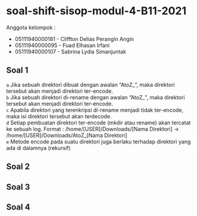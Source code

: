 # soal-shift-sisop-modul-4-B11-2021

Anggota kelompok :
* 05111940000181 - Cliffton Delias Perangin Angin
* 05111940000095 - Fuad Elhasan Irfani
* 05111940000107 - Sabrina Lydia Simanjuntak

## Soal 1
```a``` Jika sebuah direktori dibuat dengan awalan “AtoZ_”, maka direktori tersebut akan menjadi direktori ter-encode.<br/>
```b``` Jika sebuah direktori di-rename dengan awalan “AtoZ_”, maka direktori tersebut akan menjadi direktori ter-encode.<br/>
```c``` Apabila direktori yang terenkripsi di-rename menjadi tidak ter-encode, maka isi direktori tersebut akan terdecode.<br/>
```d``` Setiap pembuatan direktori ter-encode (mkdir atau rename) akan tercatat ke sebuah log. Format : /home/[USER]/Downloads/[Nama Direktori] → /home/[USER]/Downloads/AtoZ_[Nama Direktori]<br/>
```e``` Metode encode pada suatu direktori juga berlaku terhadap direktori yang ada di dalamnya (rekursif)<br/>

## Soal 2

## Soal 3

## Soal 4
